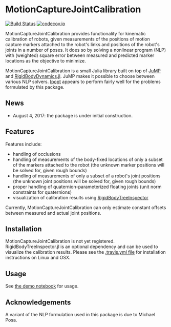 # MotionCaptureJointCalibration

[![Build Status](https://travis-ci.org/tkoolen/MotionCaptureJointCalibration.jl.svg?branch=master)](https://travis-ci.org/tkoolen/MotionCaptureJointCalibration.jl) [![codecov.io](http://codecov.io/github/tkoolen/MotionCaptureJointCalibration.jl/coverage.svg?branch=master)](http://codecov.io/github/tkoolen/MotionCaptureJointCalibration.jl?branch=master)

MotionCaptureJointCalibration provides functionality for kinematic calibration of robots, given measurements of the positions of motion capture markers attached to the robot's links and positions of the robot's joints in a number of poses. It does so by solving a nonlinear program (NLP) with (weighted) square error between measured and predicted marker locations as the objective to minimize.

MotionCaptureJointCalibration is a small Julia library built on top of [JuMP](https://github.com/JuliaOpt/JuMP.jl) and [RigidBodyDynamics.jl](https://github.com/tkoolen/RigidBodyDynamics.jl). JuMP makes it possible to choose between various NLP solvers. [Ipopt](https://github.com/JuliaOpt/Ipopt.jl) appears to perform fairly well for the problems formulated by this package.

## News
* August 4, 2017: the package is under initial construction.

## Features
Features include:
* handling of occlusions
* handling of measurements of the body-fixed locations of only a subset of the markers attached to the robot (the unknown marker positions will be solved for, given rough bounds)
* handling of measurements of only a subset of a robot's joint positions (the unknown joint positions will be solved for, given rough bounds)
* proper handling of quaternion-parameterized floating joints (unit norm constraints for quaternions)
* visualization of calibration results using [RigidBodyTreeInspector](https://github.com/rdeits/RigidBodyTreeInspector.jl)

Currently, MotionCaptureJointCalibration can only estimate constant offsets between measured and actual joint positions.

## Installation
MotionCaptureJointCalibration is not yet registered. RigidBodyTreeInspector.jl is an optional dependency and can be used to visualize the calibration results. Please see the [.travis.yml file](https://github.com/tkoolen/MotionCaptureJointCalibration.jl/blob/master/.travis.yml) for installation instructions on Linux and OSX.

## Usage
See [the demo notebook](https://github.com/tkoolen/MotionCaptureJointCalibration.jl/blob/master/notebook/Demo.ipynb) for usage.

## Acknowledgements
A variant of the NLP formulation used in this package is due to Michael Posa.
